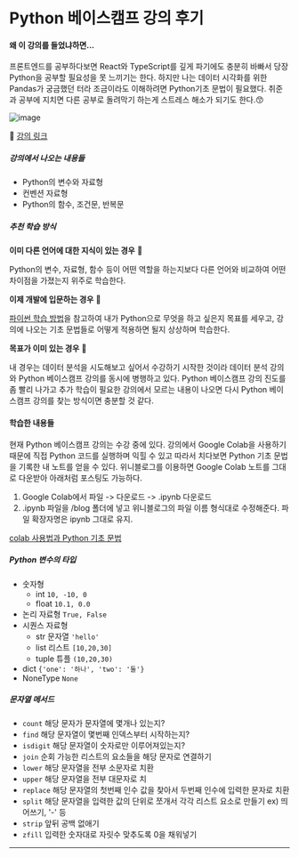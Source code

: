 # Python 베이스캠프 강의 후기

#### 왜 이 강의를 들었냐하면...

프론트엔드를 공부하다보면 React와 TypeScript를 깊게 파기에도 충분히 바빠서 당장 Python을 공부할 필요성을 못 느끼기는 한다. 하지만 나는 데이터 시각화를 위한 Pandas가 궁금했던 터라 조금이라도 이해하려면 Python기초 문법이 필요했다. 취준과 공부에 지치면 다른 공부로 돌려막기 하는게 스트레스 해소가 되기도 한다.😙

![image](https://github.com/CosmicLatte009/CosmicLatte009/assets/87015026/0e95b804-cc3f-425f-a580-cf0bbc77b45e)

🔗 [강의 링크](https://www.inflearn.com/course/python-%EB%B2%A0%EC%9D%B4%EC%8A%A4%EC%BA%A0%ED%94%84)

##### 강의에서 나오는 내용들

- Python의 변수와 자료형
- 컨벤션 자료형
- Python의 함수, 조건문, 반복문

##### 추천 학습 방식

**이미 다른 언어에 대한 지식이 있는 경우** 🐇

Python의 변수, 자료형, 함수 등이 어떤 역할을 하는지보다 다른 언어와 비교하여 어떤 차이점을 가졌는지 위주로 학습한다.

**이제 개발에 입문하는 경우** 🐢

[파이썬 학습 방법](https://www.books.weniv.co.kr/python/chapter01/01-3)을 참고하여 내가 Python으로 무엇을 하고 싶은지 목표를 세우고, 강의에 나오는 기초 문법들로 어떻게 적용하면 될지 상상하며 학습한다.

**목표가 이미 있는 경우** 🐲

내 경우는 데이터 분석을 시도해보고 싶어서 수강하기 시작한 것이라 데이터 분석 강의와 Python 베이스캠프 강의를 동시에 병행하고 있다. Python 베이스캠프 강의 진도를 좀 빨리 나가고 추가 학습이 필요한 강의에서 모르는 내용이 나오면 다시 Python 베이스캠프 강의를 찾는 방식이면 충분할 것 같다.

#### 학습한 내용들

현재 Python 베이스캠프 강의는 수강 중에 있다. 강의에서 Google Colab을 사용하기 때문에 직접 Python 코드를 실행하며 익힐 수 있고 따라서 치다보면 Python 기초 문법을 기록한 내 노트를 얻을 수 있다.
위니블로그를 이용하면 Google Colab 노트를 그대로 다운받아 아래처럼 포스팅도 가능하다.

1. Google Colab에서 파일 -> 다운로드 -> .ipynb 다운로드
2. .ipynb 파일을 /blog 폴더에 넣고 위니블로그의 파일 이름 형식대로 수정해준다. 파일 확장자명은 ipynb 그대로 유지.

[colab 사용법과 Python 기초 문법](https://weniv.link/Qi3xFZ)

##### Python 변수의 타입

- 숫자형
  - int `10, -10, 0`
  - float `10.1, 0.0`
- 논리 자료형 `True, False`
- 시퀀스 자료형
  - str 문자열 `'hello'`
  - list 리스트 `[10,20,30]`
  - tuple 튜플 `(10,20,30)`
- dict `{'one': '하나', 'two': '둘'}`
- NoneType `None`

##### 문자열 메서드

- `count` 해당 문자가 문자열에 몇개나 있는지?
- `find` 해당 문자열이 몇번째 인덱스부터 시작하는지?
- `isdigit` 해당 문자열이 숫자로만 이루어져있는지?
- `join` 순회 가능한 리스트의 요소들을 해당 문자로 연결하기
- `lower` 해당 문자열을 전부 소문자로 치환
- `upper` 해당 문자열을 전부 대문자로 치
- `replace` 해당 문자열의 첫번째 인수 값을 찾아서 두번째 인수에 입력한 문자로 치환
- `split` 해당 문자열을 입력한 값의 단위로 쪼개서 각각 리스트 요소로 만들기 ex) 띄어쓰기, '-' 등
- `strip` 앞뒤 공백 없애기
- `zfill` 입력한 숫자대로 자릿수 맞추도록 0을 채워넣기

---
